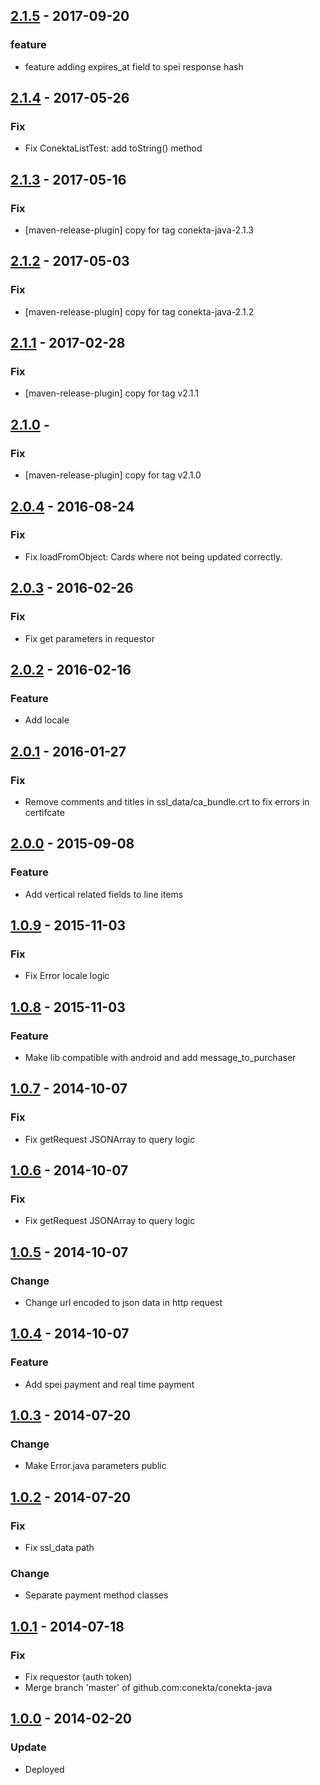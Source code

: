 
## [2.1.5](https://github.com/conekta/conekta-java/releases/tag/conekta-java-2.1.5) - 2017-09-20
### feature
- feature adding expires_at field to spei response hash

## [2.1.4](https://github.com/conekta/conekta-java/releases/tag/conekta-java-2.1.4) - 2017-05-26
### Fix
- Fix ConektaListTest: add toString() method

## [2.1.3](https://github.com/conekta/conekta-java/releases/tag/conekta-java-2.1.3) - 2017-05-16
### Fix
- [maven-release-plugin] copy for tag conekta-java-2.1.3

## [2.1.2](https://github.com/conekta/conekta-java/releases/tag/conekta-java-2.1.2) - 2017-05-03
### Fix
- [maven-release-plugin] copy for tag conekta-java-2.1.2

## [2.1.1](https://github.com/conekta/conekta-java/releases/tag/v2.1.1) - 2017-02-28
### Fix
- [maven-release-plugin] copy for tag v2.1.1

## [2.1.0](https://github.com/conekta/conekta-java/releases/tag/v2.1.0) - 
### Fix
- [maven-release-plugin] copy for tag v2.1.0

## [2.0.4]() - 2016-08-24
### Fix
- Fix loadFromObject: Cards where not being updated correctly.

## [2.0.3]() - 2016-02-26
### Fix
- Fix get parameters in requestor

## [2.0.2]() - 2016-02-16
### Feature
- Add locale

## [2.0.1]() - 2016-01-27
### Fix
- Remove comments and titles in ssl_data/ca_bundle.crt to fix errors in certifcate

## [2.0.0](https://github.com/conekta/conekta-java/releases/tag/v2.0.0) - 2015-09-08
### Feature
- Add vertical related fields to line items

## [1.0.9]() - 2015-11-03
### Fix
- Fix Error locale logic

## [1.0.8]() - 2015-11-03
### Feature
- Make lib compatible with android and add message_to_purchaser

## [1.0.7](https://github.com/conekta/conekta-java/releases/tag/v1.0.7) - 2014-10-07
### Fix
- Fix getRequest JSONArray to query logic

## [1.0.6](https://github.com/conekta/conekta-java/releases/tag/v1.0.6) - 2014-10-07
### Fix
- Fix getRequest JSONArray to query logic

## [1.0.5]() - 2014-10-07
### Change
- Change url encoded to json data in http request

## [1.0.4]() - 2014-10-07
### Feature
- Add spei payment and real time payment

## [1.0.3]() - 2014-07-20
### Change
- Make Error.java parameters public

## [1.0.2](https://github.com/conekta/conekta-java/releases/tag/v1.0.2) - 2014-07-20
### Fix
- Fix ssl_data path
### Change
- Separate payment method classes

## [1.0.1](https://github.com/conekta/conekta-java/releases/tag/1.0.1) - 2014-07-18
### Fix
- Fix requestor (auth token)
- Merge branch 'master' of github.com:conekta/conekta-java

## [1.0.0]() - 2014-02-20
### Update
- Deployed

